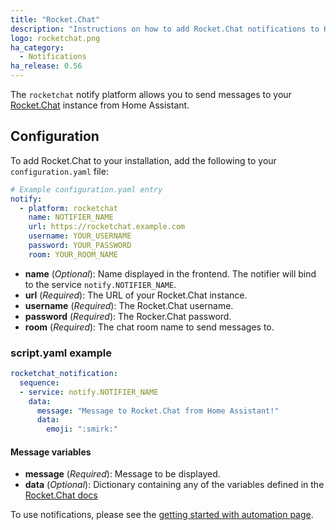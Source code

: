 ```yaml
---
title: "Rocket.Chat"
description: "Instructions on how to add Rocket.Chat notifications to Home Assistant."
logo: rocketchat.png
ha_category:
  - Notifications
ha_release: 0.56
---
```



The `rocketchat` notify platform allows you to send messages to your [Rocket.Chat](https://rocket.chat/) instance from Home Assistant.

## Configuration

To add Rocket.Chat to your installation, add the following to your `configuration.yaml` file:

```yaml
# Example configuration.yaml entry
notify:
  - platform: rocketchat
    name: NOTIFIER_NAME
    url: https://rocketchat.example.com
    username: YOUR_USERNAME
    password: YOUR_PASSWORD
    room: YOUR_ROOM_NAME
```

- **name** (*Optional*): Name displayed in the frontend. The notifier will bind to the service `notify.NOTIFIER_NAME`.
- **url** (*Required*): The URL of your Rocket.Chat instance.
- **username** (*Required*): The Rocket.Chat username.
- **password** (*Required*): The Rocker.Chat password.
- **room** (*Required*): The chat room name to send messages to.

### script.yaml example

```yaml
rocketchat_notification:
  sequence:
  - service: notify.NOTIFIER_NAME
    data:
      message: "Message to Rocket.Chat from Home Assistant!"
      data:
        emoji: ":smirk:"
```

#### Message variables

- **message** (*Required*): Message to be displayed.
- **data** (*Optional*): Dictionary containing any of the variables defined in the [Rocket.Chat docs](https://rocket.chat/docs/developer-guides/rest-api/chat/postmessage#message-object-example)

To use notifications, please see the [getting started with automation page](/getting-started/automation/).

